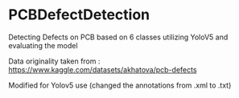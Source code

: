 # PCBDefectDetection
Detecting Defects on PCB based on 6 classes utilizing YoloV5 and evaluating the model

Data originality taken from : https://www.kaggle.com/datasets/akhatova/pcb-defects

Modified for Yolov5 use (changed the annotations from .xml to .txt)
